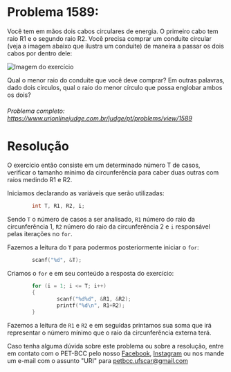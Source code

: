 # Problema 1589:

Você tem em mãos dois cabos circulares de energia. O primeiro cabo tem raio R1 e o segundo raio R2. Você precisa comprar um conduite circular (veja a imagem abaixo que ilustra um conduite) de maneira a passar os dois cabos por dentro dele:

![Imagem do exercício](https://resources.urionlinejudge.com.br/gallery/images/problems/UOJ_1589.jpg)

Qual o menor raio do conduite que você deve comprar? Em outras palavras, dado dois círculos, qual o raio do menor círculo que possa englobar ambos os dois?

###### Problema completo: https://www.urionlinejudge.com.br/judge/pt/problems/view/1589

# Resolução

O exercício então consiste em um determinado número T de casos, verificar o tamanho mínimo da circunferência para caber duas outras com raios medindo R1 e R2.   

Iniciamos declarando as variáveis que serão utilizadas:

```c
        int T, R1, R2, i;
```
Sendo `T` o número de casos a ser analisado, `R1` número do raio da circunferência 1, `R2` número do raio da circunferência 2 e `i` responsável pelas iterações no `for`.

Fazemos a leitura do `T` para podermos posteriormente iniciar o `for`:

```c
        scanf("%d", &T);
```
Criamos o `for` e em seu conteúdo a resposta do exercício: 

```c
        for (i = 1; i <= T; i++)
        {
                scanf("%d%d", &R1, &R2);
                printf("%d\n", R1+R2);   
        }
```
Fazemos a leitura de `R1` e `R2` e em seguidas printamos sua soma que irá representar o número mínimo que o raio da circunferência externa terá.

Caso tenha alguma dúvida sobre este problema ou sobre a resolução, entre em contato com o PET-BCC pelo nosso
[Facebook](https://www.facebook.com/petbcc/),
[Instagram](https://www.instagram.com/petbcc.ufscar/)
ou nos mande um e-mail com o assunto "URI" para petbcc.ufscar@gmail.com



